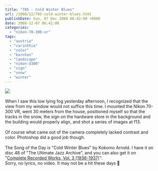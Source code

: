 ```yaml
---
title: "785 - Cold Winter Blues"
url: /2008/12/785-cold-winter-blues.html
publishDate: Sun, 07 Dec 2008 06:42:00 +0000
date: 2008-12-07 06:42:00
categories: 
  - "nikon-70-300-vr"
tags: 
  - "austria"
  - "carinthia"
  - "color"
  - "karnten"
  - "landscape"
  - "nikon-d300"
  - "sign"
  - "snow"
  - "winter"
---
```

<a href="https://d25zfm9zpd7gm5.cloudfront.net/1200x1200/2008/20081206_152021_ps.jpg" target="_blank"><img src="https://d25zfm9zpd7gm5.cloudfront.net/0600x0600/2008/20081206_152021_ps.jpg"/></a><br/><br/> When I saw this low lying fog yesterday afternoon, I recognized that the view from my window would not suffice this time. I mounted the Nikon 70-300 VR, went 30 meters from the house, positioned myself so that the tracks in the snow, the sign on the hardware store in the background and the building would properly align, and shot a series of images at f13.<br/><br/>Of course what came out of the camera completely lacked contrast and color. Photoshop did a good job though.<br/><br/>The Song of the Day is "Cold Winter Blues" by Kokomo Arnold. I have it on disc 48 of "The Ultimate Jazz Archive", and you can also get it on "<a href="http://www.amazon.com/gp/product/B000000J37?ie=UTF8&tag=thedailphotof-20&linkCode=as2&camp=1789&creative=390957&creativeASIN=B000000J37">Complete Recorded Works, Vol. 3 (1936-1937)</a><img alt="" border="0" height="1" src="http://www.assoc-amazon.com/e/ir?t=thedailphotof-20&l=as2&o=1&a=B000000J37" style="border:none !important; margin:0px !important;" width="1"/>".<br/>Sorry, no lyrics, no video. It may not be a hit these days 🙂
